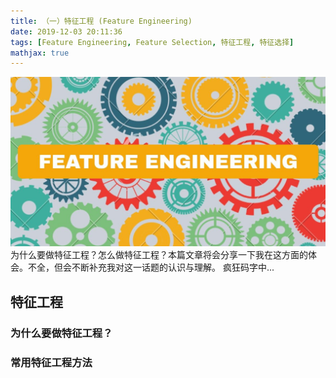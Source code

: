 ```yaml
---
title: （一）特征工程 (Feature Engineering)
date: 2019-12-03 20:11:36
tags: [Feature Engineering, Feature Selection, 特征工程, 特征选择]
mathjax: true
---
```


![](/images/fe/fe0.jpg)
为什么要做特征工程？怎么做特征工程？本篇文章将会分享一下我在这方面的体会。不全，但会不断补充我对这一话题的认识与理解。
疯狂码字中...

<!-- more -->

## 特征工程

### 为什么要做特征工程？


### 常用特征工程方法

